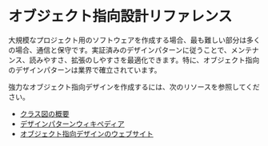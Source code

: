 # オブジェクト指向設計リファレンス

大規模なプロジェクト用のソフトウェアを作成する場合、最も難しい部分は多くの場合、通信と保守です。実証済みのデザインパターンに従うことで、メンテナンス、読みやすさ、拡張のしやすさを最適化できます。特に、オブジェクト指向のデザインパターンは業界で確立されています。

強力なオブジェクト指向デザインを作成するには、次のリソースを参照してください。

* [クラス図の概要](http://www.agilemodeling.com/artifacts/classDiagram.htm)
* [デザインパターンウィキペディア](https://en.wikipedia.org/wiki/Design_Patterns)
* [オブジェクト指向デザインのウェブサイト](https://www.oodesign.com/)
